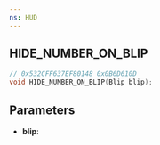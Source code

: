 ```yaml
---
ns: HUD
---
```

## HIDE_NUMBER_ON_BLIP

```c
// 0x532CFF637EF80148 0x0B6D610D
void HIDE_NUMBER_ON_BLIP(Blip blip);
```


## Parameters
* **blip**: 

